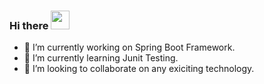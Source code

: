 ### Hi there <img src="https://raw.githubusercontent.com/MartinHeinz/MartinHeinz/master/wave.gif" width="30px">

- 🔭 I’m currently working on Spring Boot Framework.
- 🌱 I’m currently learning Junit Testing.
- 👯 I’m looking to collaborate on any exiciting technology.
<!-- - 🤔 I’m looking for help with ... ->
- 💬 Ask me anything about Java Web Development...
- 📫 How to reach me: Here is my LinkedIn: [linkedin](https://www.linkedin.com/in/shubhamkumaroffice/)...
- 😄 Pronouns: His/HIM...
- ⚡ Fun fact: ...

![](https://komarev.com/ghpvc/?username=abhigitzone&label=PROFILE+VIEWS)

## &#x1f4c8; GitHub Stats
 <a href="https://github.com/shubhamgitzone/shubhamgitzone">
  <img align="center" src="https://github-readme-stats.vercel.app/api/top-langs/?username=shubhamgitzone&hide=nothing,html&title_color=ffffff&text_color=c9cacc&icon_color=2bbc8a&bg_color=1d1f21" />
</a>
<a href="https://github.com/shubhamgitzone/shubhamgitzone">
  <img align="center" src="https://github-readme-stats.vercel.app/api?username=shubhamgitzone&show_icons=true&line_height=27&count_private=true&title_color=ffffff&text_color=c9cacc&icon_color=2bbc8a&bg_color=1d1f21" alt="Shubham's GitHub Stats" />
</a>
